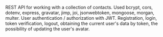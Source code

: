  REST API for working with a collection of contacts. Used bcrypt, cors, dotenv, express, gravatar, jimp, joi, jsonwebtoken, mongoose, morgan, multer.
 User authentication / authorization with JWT.
 Registration, login, token verification, logout, obtaining the current user's data by token, the possibility of updating the user's avatar.
